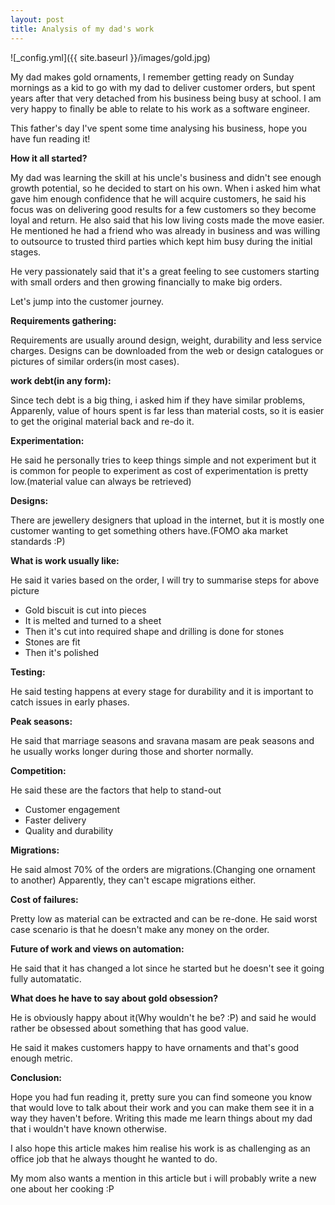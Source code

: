 ```yaml
---
layout: post
title: Analysis of my dad's work
---
```



![_config.yml]({{ site.baseurl }}/images/gold.jpg)


My dad makes gold ornaments, I remember getting ready on Sunday mornings as a kid to go with my dad to 
deliver customer orders, but spent years after that very detached from his business
being busy at school. I am very happy to finally be able to relate to his work as
a software engineer. 

This father's day I've spent some time analysing his business, hope you have fun reading it!

**How it all started?** 

My dad was learning the skill at his uncle's business and didn't see enough growth
potential, so he decided to start on his own. 
When i asked him what gave him enough confidence that he will acquire customers, he 
said his focus was on delivering good results for a few customers so they become loyal and return. 
He also said that his low living costs made the move easier.
He mentioned he had a friend who was already in business and was willing to outsource to trusted
third parties which kept him busy during the initial stages.

He very passionately said that it's a great feeling to see customers starting with small orders and 
then growing financially to make big orders. 


Let's jump into the customer journey.


**Requirements gathering:**

Requirements are usually around design, weight, durability and less service charges.
Designs can be downloaded from the web or design catalogues or pictures 
of similar orders(in most cases).

**work debt(in any form):**

Since tech debt is a big thing, i asked him if they have similar problems,
Apparenly, value of hours spent is far less than material costs, so it is easier to get 
the original material back and re-do it. 

**Experimentation:**

He said he personally tries to keep things simple and not experiment but it is common 
for people to experiment as cost of experimentation is pretty low.(material value can always be retrieved)

**Designs:**

There are jewellery designers that upload in the internet, but it is mostly one customer wanting 
to get something others have.(FOMO aka market standards :P)

**What is work usually like:**

He said it varies based on the order, I will try to summarise steps for above picture
- Gold biscuit is cut into pieces
- It is melted and turned to a sheet
- Then it's cut into required shape and drilling is done for stones
- Stones are fit
- Then it's polished

**Testing:**

He said testing happens at every stage for durability and it is important to catch issues in early 
phases.

**Peak seasons:**

He said that marriage seasons and sravana masam are peak seasons and he usually works 
longer during those and shorter normally.

**Competition:**

He said these are the factors that help to stand-out
- Customer engagement
- Faster delivery
- Quality and durability

**Migrations:**

He said almost 70% of the orders are migrations.(Changing one ornament to another)
Apparently, they can't escape migrations either.

**Cost of failures:**

Pretty low as material can be extracted and can be re-done. 
He said worst case scenario is that he doesn't make any money on the order.

**Future of work and views on automation:**

He said that it has changed a lot since he started but he doesn't see it going fully automatatic.

**What does he have to say about gold obsession?**

He is obviously happy about it(Why wouldn't he be? :P) and said he would rather be obsessed about something that 
has good value.

He said it makes customers happy to have ornaments and that's good enough metric.

**Conclusion:**

Hope you had fun reading it, pretty sure you can find someone you know that would love
to talk about their work and you can make them see it in a way they haven't before.
Writing this made me learn things about my dad that i wouldn't have known otherwise.

I also hope this article makes him realise his work is as challenging as an office job that he always thought he wanted to do.

My mom also wants a mention in this article but i will probably write a new one about her cooking :P
